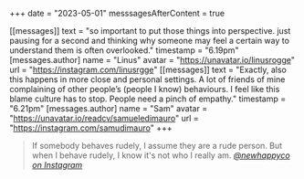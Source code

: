 +++
date = "2023-05-01"
messsagesAfterContent = true

[[messages]]
    text = "so important to put those things into perspective. just pausing for a second and thinking why someone may feel a certain way to understand them is often overlooked."
    timestamp = "6.19pm"
    [messages.author] 
        name = "Linus"
        avatar = "https://unavatar.io/linusrogge"
        url = "https://instagram.com/linusrgge"
[[messages]]
    text = "Exactly, also this happens in more close and personal settings. A lot of friends of mine complaining of other people’s (people I know) behaviours. I feel like this blame culture has to stop. People need a pinch of empathy."
    timestamp = "6.21pm"
    [messages.author]
        name = "Sam"
        avatar = "https://unavatar.io/readcv/samueledimauro"
        url = "https://instagram.com/samudimauro"
+++

> If somebody behaves rudely, I assume they are a rude person. But when I behave rudely, I know it's not who I really am. *[@newhappyco on Instagram](https://www.instagram.com/p/CrlVlvQrAyj/)*